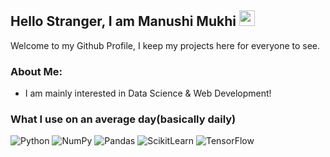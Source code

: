 ## Hello Stranger, I am Manushi Mukhi <img src="https://media.giphy.com/media/hvRJCLFzcasrR4ia7z/giphy.gif" width="25px">  

Welcome to my Github Profile, I keep my projects here for everyone to see.

### About Me:

* I am mainly interested in Data Science & Web Development!

### What I use on an average day(basically daily)

![Python](https://img.shields.io/badge/Python-FFD43B?style=for-the-badge&logo=python&logoColor=white)
![NumPy](https://img.shields.io/badge/Numpy-777BB4?style=for-the-badge&logo=numpy&logoColor=white)
![Pandas](https://img.shields.io/badge/Pandas-2C2D72?style=for-the-badge&logo=pandas&logoColor=white)
![ScikitLearn](https://img.shields.io/badge/scikit_learn-F7931E?style=for-the-badge&logo=scikit-learn&logoColor=white)
![TensorFlow](https://img.shields.io/badge/TensorFlow-FF6F00?style=for-the-badge&logo=TensorFlow&logoColor=white)

